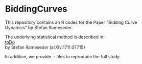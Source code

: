 # BiddingCurves
This repository contains an R codes for the Paper "Bidding Curve Dynamics" by Stefan Rameseder. 

The underlying statistical method is described in:  
    [toDo](https://arxiv.org/abs/1711.07715)  
by Stefan Rameseder (arXiv:1711.07715)

In addition, we provide .r files to reproduce the full study.



